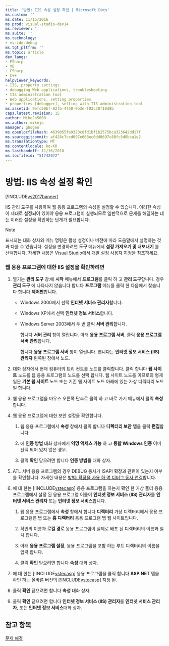 ```yaml
---
title: '방법: IIS 속성 설정 확인 | Microsoft Docs'
ms.custom: ''
ms.date: 11/15/2016
ms.prod: visual-studio-dev14
ms.reviewer: ''
ms.suite: ''
ms.technology:
- vs-ide-debug
ms.tgt_pltfrm: ''
ms.topic: article
dev_langs:
- FSharp
- VB
- CSharp
- C++
helpviewer_keywords:
- IIS, property settings
- debugging Web applications, troubleshooting
- IIS administration tool
- Web applications, setting properties
- properties [debugger], setting with IIS administration tool
ms.assetid: 9efc50bf-02fb-4750-9b3e-f03c38f10d8b
caps.latest.revision: 15
author: MikeJo5000
ms.author: mikejo
manager: ghogen
ms.openlocfilehash: 4639055fe9320c8fd1bf1b2575bca323642dd17f
ms.sourcegitcommit: af428c7ccd007e668ec0dd8697c88fc5d8bca1e2
ms.translationtype: MT
ms.contentlocale: ko-KR
ms.lasthandoff: 11/16/2018
ms.locfileid: "51742072"
---
```

# <a name="how-to-verify-iis-property-settings"></a>방법: IIS 속성 설정 확인
[!INCLUDE[vs2017banner](../includes/vs2017banner.md)]

IIS 관리 도구를 사용하여 웹 응용 프로그램의 속성을 설정할 수 있습니다. 이러한 속성이 제대로 설정되어 있어야 응용 프로그램이 실행되므로 일반적으로 문제를 해결하는 데는 이러한 설정을 확인하는 단계가 필요합니다.  
  
> [!NOTE]
>  표시되는 대화 상자와 메뉴 명령은 활성 설정이나 버전에 따라 도움말에서 설명하는 것과 다를 수 있습니다. 설정을 변경하려면 **도구** 메뉴에서 **설정 가져오기 및 내보내기** 를 선택합니다. 자세한 내용은 [Visual Studio에서 개발 설정 사용자 지정](http://msdn.microsoft.com/en-us/22c4debb-4e31-47a8-8f19-16f328d7dcd3)을 참조하세요.  
  
### <a name="to-check-iis-settings-for-the-web-application"></a>웹 응용 프로그램에 대한 IIS 설정을 확인하려면  
  
1.  열기는 **관리 도구** 창:에 **시작** 메뉴에서 **프로그램**를 클릭 하 고 **관리 도구**합니다. 경우 **관리 도구** 에 나타나지 않습니다 합니다 **프로그램** 메뉴를 클릭 한 다음에서 찾습니다 합니다 **제어판**합니다.  
  
    -   Windows 2000에서 선택 **인터넷 서비스 관리자**합니다.  
  
    -   Windows XP에서 선택 **인터넷 정보 서비스**합니다.  
  
    -   Windows Server 2003에서 두 번 클릭 **서버 관리**합니다.  
  
         합니다 **서버 관리** 창이 열립니다. 아래 **응용 프로그램 서버**, 클릭 **응용 프로그램 서버 관리**합니다.  
  
         합니다 **응용 프로그램 서버** 창이 열립니다. 엽니다는 **인터넷 정보 서비스 (IIS) 관리자** 왼쪽된 창에서 노드.  
  
2.  대화 상자에서 현재 컴퓨터의 트리 컨트롤 노드를 클릭합니다. 클릭 합니다 **웹 사이트** 노드를 웹 응용 프로그램의 노드를 선택 합니다. 웹 사이트 노드를 이므로의 형제 일은 **기본 웹 사이트** 노드 또는 기존 웹 사이트 노드 아래에 있는 가상 디렉터리 노드일 합니다.  
  
3.  웹 응용 프로그램을 마우스 오른쪽 단추로 클릭 하 고 바로 가기 메뉴에서 클릭 **속성**합니다.  
  
4.  웹 응용 프로그램에 대한 보안 설정을 확인합니다.  
  
    1.  웹 응용 프로그램에서 **속성** 창에서 클릭 합니다 **디렉터리 보안** 탭을 클릭 **편집**합니다.  
  
    2.  에 **인증 방법** 대화 상자에서 **익명 액세스 가능** 하 고 **통합 Windows 인증** 이미 선택 되어 있지 않은 경우.  
  
    3.  클릭 **확인** 닫으려면 합니다 **인증 방법을** 대화 상자.  
  
5.  ATL 서버 응용 프로그램의 경우 DEBUG 동사가 ISAPI 확장과 관련이 있는지 여부를 확인합니다. 자세한 내용은 [방법: 확장을 사용 하 여 디버그 동사 연결](http://msdn.microsoft.com/en-us/50d261d3-4bd4-41c0-b44e-3591086f121e)합니다.  
  
6.  에 대 한는 [!INCLUDE[vstecasp](../includes/vstecasp-md.md)] 응용 프로그램을 하는지 확인 한 가상 폴더 응용 프로그램에서 설정 된 응용 프로그램 이름이 **인터넷 정보 서비스 (IIS) 관리자**를 **인터넷 서비스 관리자** 또는 **인터넷 정보 서비스**합니다.  
  
    1.  웹 응용 프로그램에서 **속성** 창에서 합니다 **디렉터리** 가상 디렉터리에서 응용 프로그램은 탭 또는 **홈 디렉터리** 응용 프로그램 탭 웹 사이트입니다.  
  
    2.  확인의 이름과 **로컬 경로** 응용 프로그램이 실제로 배포 된 디렉터리의 이름과 일치 합니다.  
  
    3.  아래 **응용 프로그램 설정**, 응용 프로그램을 포함 하는 루트 디렉터리의 이름을 입력 합니다.  
  
    4.  클릭 **확인** 닫으려면 합니다 **속성** 대화 상자.  
  
7.  에 대 한는 [!INCLUDE[vstecasp](../includes/vstecasp-md.md)] 응용 프로그램을 클릭 합니다 **ASP.NET** 탭을 확인 하는 올바른 버전의 [!INCLUDE[vstecasp](../includes/vstecasp-md.md)] 지정 된.  
  
8.  클릭 **확인** 닫으려면 합니다 **속성** 대화 상자.  
  
9. 클릭 **확인** 닫으려면 합니다 **인터넷 정보 서비스 (IIS) 관리자**를 **인터넷 서비스 관리자**, 또는 **인터넷 정보 서비스**대화 상자.  
  
## <a name="see-also"></a>참고 항목  
 [문제 해결](../debugger/debugging-web-applications-troubleshooting.md)



